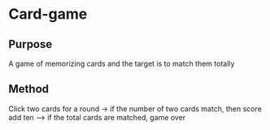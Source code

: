 # Card-game

## Purpose
 
A game of memorizing cards and the target is to match them totally

## Method
Click two cards for a round -> if the number of two cards match, then score add ten --> if the total cards are matched, game over
